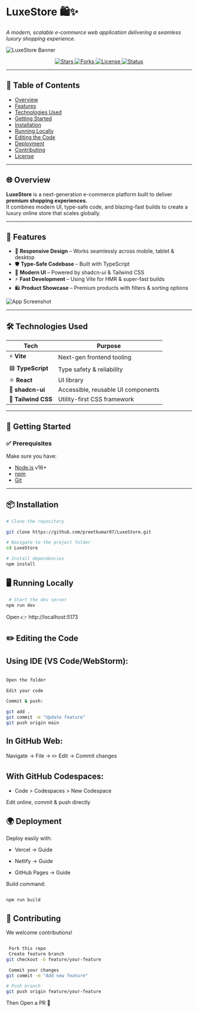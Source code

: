 # LuxeStore 🛍️✨  
_A modern, scalable e-commerce web application delivering a seamless luxury shopping experience._

![LuxeStore Banner](https://via.placeholder.com/1200x400?text=LuxeStore+Luxury+E-commerce)

<p align="center">
  <a href="https://github.com/preetkumar07/E-Commerece-Website/stargazers">
    <img src="https://img.shields.io/github/stars/preetkumat07/E-Commerece-Website?style=for-the-badge&logo=github&color=FFD700" alt="Stars"/>
  </a>
  <a href="https://github.com/preetkumar07/E-Commerece-Website/network/members">
    <img src="https://img.shields.io/github/forks/preetkumat07/E-Commerece-Website?style=for-the-badge&logo=github&color=00BFFF" alt="Forks"/>
  </a>
  <a href="https://github.com/preetkumar07/E-Commerece-Website/blob/main/LICENSE">
    <img src="https://img.shields.io/github/license/preetkumat07/E-Commerece-Website?style=for-the-badge&color=32CD32" alt="License"/>
  </a>
  <a href="#">
    <img src="https://img.shields.io/badge/Status-Active-brightgreen?style=for-the-badge&logo=vercel" alt="Status"/>
  </a>
</p>

---

## 📑 Table of Contents  
- [Overview](#-overview)  
- [Features](#-features)  
- [Technologies Used](#️-technologies-used)  
- [Getting Started](#-getting-started)  
- [Installation](#-installation)  
- [Running Locally](#️-running-locally)  
- [Editing the Code](#-editing-the-code)  
- [Deployment](#-deployment)  
- [Contributing](#-contributing)  
- [License](#-license)  

---

## 🌐 Overview  
**LuxeStore** is a next-generation e-commerce platform built to deliver **premium shopping experiences**.  
It combines modern UI, type-safe code, and blazing-fast builds to create a luxury online store that scales globally.  

---

## 🚀 Features  
- 📱 **Responsive Design** – Works seamlessly across mobile, tablet & desktop  
- 🛡 **Type-Safe Codebase** – Built with TypeScript  
- 🎨 **Modern UI** – Powered by shadcn-ui & Tailwind CSS  
- ⚡ **Fast Development** – Using Vite for HMR & super-fast builds  
- 🛍 **Product Showcase** – Premium products with filters & sorting options  

![App Screenshot](https://via.placeholder.com/900x500?text=LuxeStore+UI+Preview)  

---

## 🛠️ Technologies Used  

| Tech              | Purpose                                |
|-------------------|----------------------------------------|
| ⚡ **Vite**        | Next-gen frontend tooling               |
| 🟦 **TypeScript**  | Type safety & reliability               |
| ⚛️ **React**       | UI library                             |
| 🎨 **shadcn-ui**   | Accessible, reusable UI components      |
| 🌈 **Tailwind CSS**| Utility-first CSS framework             |

---

## 🏁 Getting Started  

### ✅ Prerequisites  
Make sure you have:  
- [Node.js](https://nodejs.org/) v16+  
- [npm](https://www.npmjs.com/)  
- [Git](https://git-scm.com/)  

---

## 📦 Installation  
```bash
# Clone the repository 

git clone https://github.com/preetkumar07/LuxeStore.git

# Navigate to the project folder
cd LuxeStore

# Install dependencies
npm install
```
## 🖥️ Running Locally 
```bash
 # Start the dev server
npm run dev
```


Open 👉 http://localhost:5173

## ✏️ Editing the Code
## Using IDE (VS Code/WebStorm):
```bash

Open the folder

Edit your code

Commit & push:

git add .
git commit -m "Update feature"
git push origin main
```

## In GitHub Web:

Navigate → File → ✏️ Edit → Commit changes

## With GitHub Codespaces:

- Code > Codespaces >  New Codespace

Edit online, commit & push directly

## 🌍 Deployment

Deploy easily with:

- Vercel → Guide

- Netlify → Guide

- GitHub Pages → Guide

Build command:
```bash

npm run build
```

## 🤝 Contributing

We welcome contributions!
```bash

 Fork this repo
 Create feature branch
git checkout -b feature/your-feature

 Commit your changes
git commit -m "Add new feature"

# Push branch
git push origin feature/your-feature
```


 Then Open a PR 🚀


